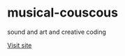 # musical-couscous
sound and art and creative coding

[Visit site](https://samiam2000.github.io/musical-couscous/)
